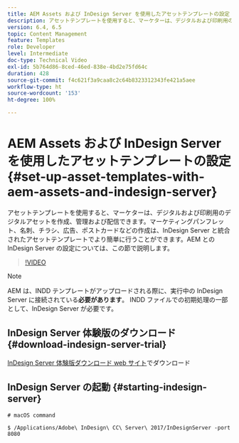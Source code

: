 ```yaml
---
title: AEM Assets および InDesign Server を使用したアセットテンプレートの設定
description: アセットテンプレートを使用すると、マーケターは、デジタルおよび印刷用のデジタルアセットを作成、管理および配信できます。マーケティングパンフレット、名刺、チラシ、広告、ポストカードなどの作成は、InDesign Server と統合されたアセットテンプレートでより簡単に行うことができます。AEM との InDesign Server の設定については、この節で説明します。
version: 6.4, 6.5
topic: Content Management
feature: Templates
role: Developer
level: Intermediate
doc-type: Technical Video
exl-id: 5b764d86-8ced-46ed-838e-4bd2e75fd64c
duration: 428
source-git-commit: f4c621f3a9caa8c2c64b8323312343fe421a5aee
workflow-type: ht
source-wordcount: '153'
ht-degree: 100%

---
```


# AEM Assets および InDesign Server を使用したアセットテンプレートの設定{#set-up-asset-templates-with-aem-assets-and-indesign-server}

アセットテンプレートを使用すると、マーケターは、デジタルおよび印刷用のデジタルアセットを作成、管理および配信できます。マーケティングパンフレット、名刺、チラシ、広告、ポストカードなどの作成は、InDesign Server と統合されたアセットテンプレートでより簡単に行うことができます。AEM との InDesign Server の設定については、この節で説明します。

>[!VIDEO](https://video.tv.adobe.com/v/17069?quality=12&learn=on)

>[!NOTE]
>
>AEM は、INDD テンプレートがアップロードされる際に、実行中の InDesign Server に接続されている&#x200B;**必要があります**。 INDD ファイルでの初期処理の一部として、InDesign Server が必要です。

## InDesign Server 体験版のダウンロード {#download-indesign-server-trial}

[InDesign Server 体験版ダウンロード web サイト](https://www.adobeprerelease.com/)でダウンロード

## InDesign Server の起動 {#starting-indesign-server}

```shell
# macOS command

$ /Applications/Adobe\ InDesign\ CC\ Server\ 2017/InDesignServer -port 8080
```
